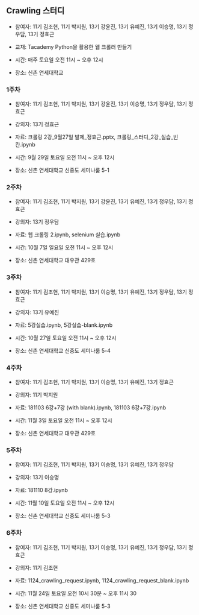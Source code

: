 ## Crawling 스터디

- 참여자: 11기 김조현, 11기 박지원, 13기 강윤진, 13기 유예진, 13기 이승명, 13기 정우담, 13기 정효근

- 교재: Tacademy Python을 활용한 웹 크롤러 만들기

- 시간: 매주 토요일 오전 11시 ~ 오후 12시

- 장소: 신촌 연세대학교

### 1주차

- 참여자: 11기 김조현, 11기 박지원, 13기 강윤진, 13기 이승명, 13기 정우담, 13기 정효근

- 강의자: 13기 정효근

- 자료: 크롤링 2강_9월27일 발제_정효근.pptx, 크롤링_스터디_2강_실습_빈칸.ipynb

- 시간: 9월 29일 토요일 오전 11시 ~ 오후 12시

- 장소: 신촌 연세대학교 신중도 세미나룸 5-1

### 2주차

- 참여자: 11기 김조현, 11기 박지원, 13기 강윤진, 13기 유예진, 13기 정우담, 13기 정효근

- 강의자: 13기 정우담

- 자료: 웹 크롤링 2.ipynb, selenium 실습.ipynb

- 시간: 10월 7일 일요일 오전 11시 ~ 오후 12시

- 장소: 신촌 연세대학교 대우관 429호

### 3주차

- 참여자: 11기 김조현, 11기 박지원, 13기 이승명, 13기 유예진, 13기 정우담, 13기 정효근

- 강의자: 13기 유예진

- 자료: 5강실습.ipynb, 5강실습-blank.ipynb

- 시간: 10월 27일 토요일 오전 11시 ~ 오후 12시

- 장소: 신촌 연세대학교 신중도 세미나룸 5-4

### 4주차

- 참여자: 11기 김조현, 11기 박지원, 13기 이승명, 13기 유예진, 13기 정효근

- 강의자: 11기 박지원

- 자료: 181103 6강+7강 (with blank).ipynb, 181103 6강+7강.ipynb

- 시간: 11월 3일 토요일 오전 11시 ~ 오후 12시

- 장소: 신촌 연세대학교 대우관 429호

### 5주차

- 참여자: 11기 김조현, 11기 박지원, 13기 이승명, 13기 유예진, 13기 정우담

- 강의자: 13기 이승명

- 자료: 181110 8강.ipynb

- 시간: 11월 10일 토요일 오전 11시 ~ 오후 12시

- 장소: 신촌 연세대학교 신중도 세미나룸 5-3

### 6주차

- 참여자: 11기 김조현, 11기 박지원, 13기 이승명, 13기 유예진, 13기 정우담, 13기 정효근

- 강의자: 11기 김조현

- 자료: 1124_crawling_request.ipynb, 1124_crawling_request_blank.ipynb

- 시간: 11월 24일 토요일 오전 10시 30분 ~ 오후 11시 30

- 장소: 신촌 연세대학교 신중도 세미나룸 5-3
